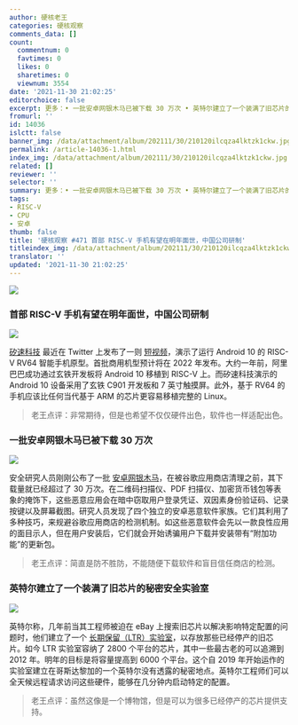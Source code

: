 ```yaml
---
author: 硬核老王
categories: 硬核观察
comments_data: []
count:
  commentnum: 0
  favtimes: 0
  likes: 0
  sharetimes: 0
  viewnum: 3554
date: '2021-11-30 21:02:25'
editorchoice: false
excerpt: 更多：• 一批安卓网银木马已被下载 30 万次 • 英特尔建立了一个装满了旧芯片的秘密安全实验室
fromurl: ''
id: 14036
islctt: false
banner_img: /data/attachment/album/202111/30/210120ilcqza4lktzk1ckw.jpg
permalink: /article-14036-1.html
index_img: /data/attachment/album/202111/30/210120ilcqza4lktzk1ckw.jpg
related: []
reviewer: ''
selector: ''
summary: 更多：• 一批安卓网银木马已被下载 30 万次 • 英特尔建立了一个装满了旧芯片的秘密安全实验室
tags:
- RISC-V
- CPU
- 安卓
thumb: false
title: '硬核观察 #471 首部 RISC-V 手机有望在明年面世，中国公司研制'
titleindex_img: /data/attachment/album/202111/30/210120ilcqza4lktzk1ckw.jpg
translator: ''
updated: '2021-11-30 21:02:25'
---
```


![](/data/attachment/album/202111/30/210120ilcqza4lktzk1ckw.jpg)


### 首部 RISC-V 手机有望在明年面世，中国公司研制


![](/data/attachment/album/202111/30/210135f5dzaldapm6mlzpt.jpg)


[矽速科技](https://www.sipeed.com/) 最近在 Twitter 上发布了一则 [短视频](https://twitter.com/SipeedIO/status/1457529282134089734)，演示了运行 Android 10 的 RISC-V RV64 智能手机原型。首批商用机型预计将在 2022 年发布。大约一年前，阿里巴巴成功通过玄铁开发板将 Android 10 移植到 RISC-V 上。而矽速科技演示的 Android 10 设备采用了玄铁 C901 开发板和 7 英寸触摸屏。此外，基于 RV64 的手机应该比任何当代基于 ARM 的芯片更容易移植完整的 Linux。



> 
> 老王点评：非常期待，但是也希望不仅仅硬件出色，软件也一样适配出色。
> 
> 
> 


### 一批安卓网银木马已被下载 30 万次


![](/data/attachment/album/202111/30/210157ut6u26gx7yj1x8cu.jpg)


安全研究人员刚刚公布了一批 [安卓网银木马](https://www.threatfabric.com/blogs/deceive-the-heavens-to-cross-the-sea.html)，在被谷歌应用商店清理之前，其下载量就已经超过了 30 万次。在二维码扫描仪、PDF 扫描仪、加密货币钱包等表象的掩饰下，这些恶意应用会在暗中窃取用户登录凭证、双因素身份验证码、记录按键以及屏幕截图。研究人员发现了四个独立的安卓恶意软件家族。它们其利用了多种技巧，来规避谷歌应用商店的检测机制。如这些恶意软件会先以一款良性应用的面目示人，但在用户安装后，它们就会开始诱骗用户下载并安装带有“附加功能”的更新包。



> 
> 老王点评：简直是防不胜防，不能随便下载软件和盲目信任商店的检测。
> 
> 
> 


### 英特尔建立了一个装满了旧芯片的秘密安全实验室


![](/data/attachment/album/202111/30/210210qktvhjcxhtxtcdco.jpg)


英特尔称，几年前当其工程师被迫在 eBay 上搜索旧芯片以解决影响特定配置的问题时，他们建立了一个 [长期保留（LTR）实验室](https://www.zdnet.com/article/intel-has-a-secret-security-lab-full-of-old-hardware-to-hunt-for-bugs/)，以存放那些已经停产的旧芯片。如今 LTR 实验室容纳了 2800 个平台的芯片，其中一些最古老的可以追溯到 2012 年。明年的目标是将容量提高到 6000 个平台。这个自 2019 年开始运作的实验室建立在哥斯达黎加的一个英特尔没有透露的秘密地点。英特尔工程师们可以全天候远程请求访问这些硬件，能够在几分钟内启动特定的配置。



> 
> 老王点评：虽然这像是一个博物馆，但是可以为很多已经停产的芯片提供支持。
> 
> 
>